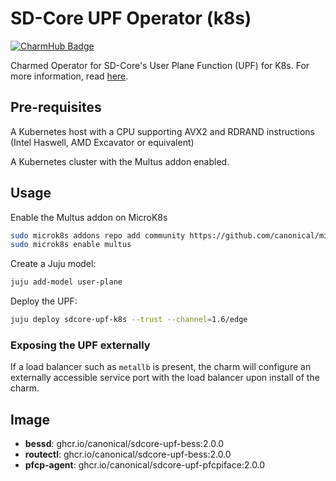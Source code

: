 # SD-Core UPF Operator (k8s)
[![CharmHub Badge](https://charmhub.io/sdcore-upf-k8s/badge.svg)](https://charmhub.io/sdcore-upf-k8s)

Charmed Operator for SD-Core's User Plane Function (UPF) for K8s. For more information, read [here](https://github.com/omec-project/upf).

## Pre-requisites

A Kubernetes host with a CPU supporting AVX2 and RDRAND instructions (Intel Haswell, AMD Excavator or equivalent)

A Kubernetes cluster with the Multus addon enabled.

## Usage

Enable the Multus addon on MicroK8s

```bash
sudo microk8s addons repo add community https://github.com/canonical/microk8s-community-addons --reference feat/strict-fix-multus
sudo microk8s enable multus
```

Create a Juju model:

```bash
juju add-model user-plane
```

Deploy the UPF:

```bash
juju deploy sdcore-upf-k8s --trust --channel=1.6/edge
```

### Exposing the UPF externally

If a load balancer such as `metallb` is present, the charm will configure an externally accessible
service port with the load balancer upon install of the charm.

## Image

- **bessd**: ghcr.io/canonical/sdcore-upf-bess:2.0.0
- **routectl**: ghcr.io/canonical/sdcore-upf-bess:2.0.0
- **pfcp-agent**: ghcr.io/canonical/sdcore-upf-pfcpiface:2.0.0
